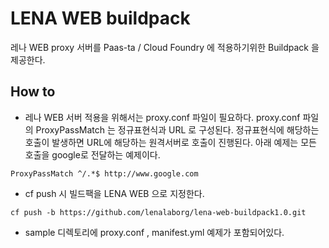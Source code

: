 # LENA WEB buildpack

레나 WEB proxy 서버를 Paas-ta / Cloud Foundry 에 적용하기위한 Buildpack 을 제공한다.

## How to
* 레나 WEB 서버 적용을 위해서는 proxy.conf 파일이 필요하다.
  proxy.conf 파일의 ProxyPassMatch 는 정규표현식과  URL 로 구성된다.
  정규표현식에 해당하는 호출이 발생하면 URL에 해당하는 원격서버로 호출이 진행된다.
  아래 예제는 모든 호출을 google로 전달하는 예제이다.
<pre><code>ProxyPassMatch ^/.*$ http://www.google.com</pre></code>
* cf push 시 빌드팩을 LENA WEB 으로 지정한다.
<pre><code>cf push -b https://github.com/lenalaborg/lena-web-buildpack1.0.git</pre></code>
* sample 디렉토리에 proxy.conf , manifest.yml 예제가 포함되어있다.
